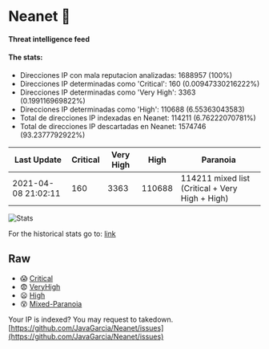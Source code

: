 # Neanet :hocho:
#### Threat intelligence feed
#### The stats:

- Direcciones IP con mala reputacion analizadas: 1688957 (100%)
- Direcciones IP determinadas como 'Critical':  160 (0.00947330216222%)
- Direcciones IP determinadas como 'Very High':  3363 (0.199116969822%)
- Direcciones IP determinadas como 'High':  110688 (6.55363043583)
- Total de direcciones IP indexadas en Neanet:  114211 (6.76222070781%)
- Total de direcciones IP descartadas en Neanet:  1574746 (93.2377792922%)

| Last Update | Critical | Very High | High | Paranoia |
| --- | --- | --- | --- | --- |
| 2021-04-08 21:02:11 | 160 | 3363 | 110688 | 114211 mixed list (Critical + Very High + High)|

![Stats](https://docs.google.com/spreadsheets/d/e/2PACX-1vSnaNMIXVabIpDJjufMlzH7poXnshF3mgd8Is1g9ytUEzVsP5my4Trn8f-xkoLLQ38xpL3HtmUexLo6/pubchart?oid=501124687&format=image)

For the historical stats go to: [link](/stats.csv)
## Raw
- :scream: [Critical](https://raw.githubusercontent.com/JavaGarcia/Neanet/master/blacklists/neanet_critical.txt)
- :fearful: [VeryHigh](https://raw.githubusercontent.com/JavaGarcia/Neanet/master/blacklists/neanet_veryHigh.txtt)
- :frowning: [High](https://raw.githubusercontent.com/JavaGarcia/Neanet/master/blacklists/neanet_high.txt)
- :dizzy_face: [Mixed-Paranoia](https://raw.githubusercontent.com/JavaGarcia/Neanet/master/blacklists/neanet_all.txt)


Your IP is indexed? You may request to takedown. [https://github.com/JavaGarcia/Neanet/issues](https://github.com/JavaGarcia/Neanet/issues)











































































































































































































































































































































































































































































































































































































































































































































































































































































































































































































































































































































































































































































































































































































































































































































































































































































































































































































































































































































































































































































































































































































































































































































































































































































































































































































































































































































































































































































































































































































































































































































































































































































































































































































































































































































































































































































































































































































































































































































































































































































































































































































































































































































































































































































































































































































































































































































































































































































































































































































































































































































































































































































































































































































































































































































































































































































